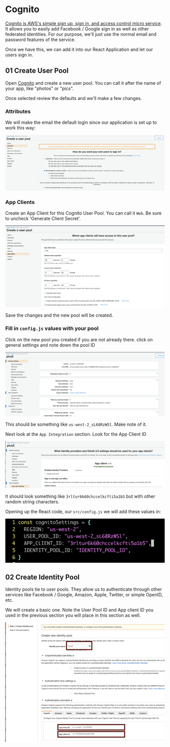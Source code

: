 # Cognito

[Cognito is AWS's simple sign up, sign in, and access control micro service](https://aws.amazon.com/cognito/).  It allows you to easily add Facebook / Google sign in as well as other federated identities.  For our purpose, we'll just use the normal email and password features of the service. 

Once we have this, we can add it into our React Application and let our users sign in. 

## 01 Create User Pool

Open [Cognito](https://us-west-2.console.aws.amazon.com/cognito/users/) and create a new user pool. You can call it after the name of your app, like "photos" or "pics". 

Once selected review the defaults and we'll make a few changes. 

### Attributes

We will make the email the default login since our application is set up to work this way: 

![cognito](../images/cognito01.png)

### App Clients

Create an App Client for this Cognito User Pool.  You can call it `Web`.  Be sure to uncheck 'Generate Client Secret'. 

![cognito create client](../images/cognito02.png)

Save the changes and the new pool will be created.  

### Fill in `config.js` values with your pool

Click on the new pool you created if you are not already there.  click on general settings and note down the pool ID

![cognito pool id and arn](../images/cognito03.png)

This should be something like `us-west-2_sL68RzWSl`.  Make note of it. 

Next look at the `App Integration` section.  Look for the App Client ID

![cognito app Id](../images/cognito04.png)

It should look something like `3rltur6k60chccelkcfti5a1b5` but with other random string characters. 


Opening up the React code, our `src/config.js` we will add these values in:

![cognito integration](../images/cognito05.png) 

## 02 Create Identity Pool
Identity pools tie to user pools.  They allow us to authenticate through other services like Facebook / Google, Amazon, Apple, Twitter, or simple OpenID, etc. 

We will create a basic one.  Note the User Pool ID and App client ID you used in the previous section you will place in this section as well. 

![cognito identity pool](../images/cognito06.png)





 

 


